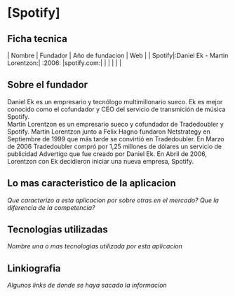 # [Spotify]

## Ficha tecnica


| Nombre |           Fundador          | Año de fundacion | Web |
| Spotify|:Daniel Ek - Martin Lorentzon:|      :2006:     |spotify.com:|
|        |                             |                  |            |


## Sobre el fundador

Daniel Ek es un empresario y tecnólogo multimillonario sueco. Ek es mejor conocido como el cofundador y CEO del servicio de transmición de música Spotify.  
Martin Lorentzon es un empresario sueco y cofundador de Tradedoubler y Spotify.
Martin Lorentzon junto a Felix Hagno fundaron Netstrategy en Septiembre de 1999 que más tarde se convirtió en Tradedoubler. En Marzo de 2006 Tradedoubler compró por 1,25 millones de dólares un servicio de publicidad Advertigo que fue creado por Daniel Ek. En Abril de 2006, Lorentzon con Ek decidieron iniciar una nueva empresa, Spotify. 

## Lo mas caracteristico de la aplicacion

*Que caracterizo a esta aplicacion por sobre otras en el mercado?*
*Que la diferencia de la competencia?*

## Tecnologias utilizadas

*Nombre una o mas tecnologias utilizada por esta aplicacion*


## Linkiografia

*Algunos links de donde se haya sacado la informacion*


